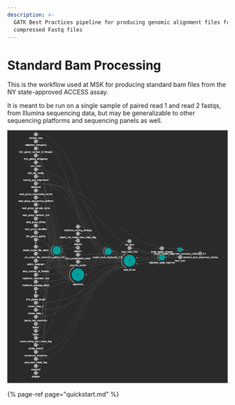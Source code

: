 ```yaml
---
description: >-
  GATK Best Practices pipeline for producing genomic alignment files from
  compressed Fastq files
---
```


# Standard Bam Processing

This is the workflow used at MSK for producing standard bam files from the NY state-approved ACCESS assay. 

It is meant to be run on a single sample of paired read 1 and read 2 fastqs, from Illumina sequencing data, but may be generalizable to other sequencing platforms and sequencing panels as well.

![Workflow - as viewed from Rabix Composer](.gitbook/assets/screen-shot-2019-09-20-at-10.37.09-am.png)

{% page-ref page="quickstart.md" %}

